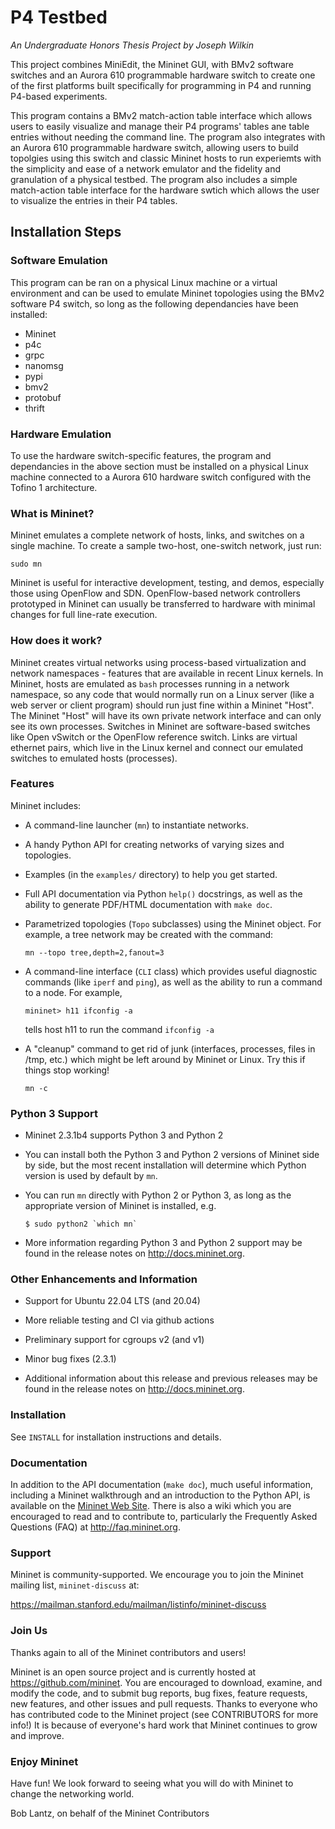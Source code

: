 P4 Testbed
========================================================
*An Undergraduate Honors Thesis Project by Joseph Wilkin*

This project combines MiniEdit, the Mininet GUI, with BMv2 software switches and an Aurora 610 programmable hardware switch to create one of the first platforms built specifically for programming in P4 and running P4-based experiments.

This program contains a BMv2 match-action table interface which allows users to easily visualize and manage their P4 programs' tables ane table entries without needing the command line. The program also integrates with an Aurora 610 programmable hardware switch, allowing users to build topolgies using this switch and classic Mininet hosts to run experiemts with the simplicity and ease of a network emulator and the fidelity and granulation of a physical testbed. The program also includes a simple match-action table interface for the hardware swtich which allows the user to visualize the entries in their P4 tables.

## Installation Steps

### Software Emulation

This program can be ran on a physical Linux machine or a virtual environment and can be used to emulate Mininet topologies using the BMv2 software P4 switch, so long as the following dependancies have been installed:

* Mininet
* p4c
* grpc
* nanomsg
* pypi
* bmv2
* protobuf
* thrift

### Hardware Emulation

To use the hardware switch-specific features, the program and dependancies in the above section must be installed on a physical Linux machine connected to a Aurora 610 hardware switch configured with the Tofino 1 architecture. 
  

### What is Mininet?

Mininet emulates a complete network of hosts, links, and switches
on a single machine.  To create a sample two-host, one-switch network,
just run:

  `sudo mn`

Mininet is useful for interactive development, testing, and demos,
especially those using OpenFlow and SDN.  OpenFlow-based network
controllers prototyped in Mininet can usually be transferred to
hardware with minimal changes for full line-rate execution.

### How does it work?

Mininet creates virtual networks using process-based virtualization
and network namespaces - features that are available in recent Linux
kernels.  In Mininet, hosts are emulated as `bash` processes running in
a network namespace, so any code that would normally run on a Linux
server (like a web server or client program) should run just fine
within a Mininet "Host".  The Mininet "Host" will have its own private
network interface and can only see its own processes.  Switches in
Mininet are software-based switches like Open vSwitch or the OpenFlow
reference switch.  Links are virtual ethernet pairs, which live in the
Linux kernel and connect our emulated switches to emulated hosts
(processes).

### Features

Mininet includes:

* A command-line launcher (`mn`) to instantiate networks.

* A handy Python API for creating networks of varying sizes and
  topologies.

* Examples (in the `examples/` directory) to help you get started.

* Full API documentation via Python `help()` docstrings, as well as
  the ability to generate PDF/HTML documentation with `make doc`.

* Parametrized topologies (`Topo` subclasses) using the Mininet
  object.  For example, a tree network may be created with the
  command:

  `mn --topo tree,depth=2,fanout=3`

* A command-line interface (`CLI` class) which provides useful
  diagnostic commands (like `iperf` and `ping`), as well as the
  ability to run a command to a node. For example,

  `mininet> h11 ifconfig -a`

  tells host h11 to run the command `ifconfig -a`

* A "cleanup" command to get rid of junk (interfaces, processes, files
  in /tmp, etc.) which might be left around by Mininet or Linux. Try
  this if things stop working!

  `mn -c`

### Python 3 Support

- Mininet 2.3.1b4 supports Python 3 and Python 2

- You can install both the Python 3 and Python 2 versions of
Mininet side by side, but the most recent installation will
determine which Python version is used by default by `mn`.

- You can run `mn` directly with Python 2 or Python 3,
  as long as the appropriate version of Mininet is installed,
  e.g.

      $ sudo python2 `which mn`

- More information regarding Python 3 and Python 2 support
  may be found in the release notes on http://docs.mininet.org.

### Other Enhancements and Information

- Support for Ubuntu 22.04 LTS (and 20.04)

- More reliable testing and CI via github actions

- Preliminary support for cgroups v2 (and v1)

- Minor bug fixes (2.3.1)

- Additional information about this release and previous releases
  may be found in the release notes on http://docs.mininet.org.

### Installation

See `INSTALL` for installation instructions and details.

### Documentation

In addition to the API documentation (`make doc`), much useful
information, including a Mininet walkthrough and an introduction
to the Python API, is available on the
[Mininet Web Site](http://mininet.org).
There is also a wiki which you are encouraged to read and to
contribute to, particularly the Frequently Asked Questions
(FAQ) at http://faq.mininet.org.

### Support

Mininet is community-supported. We encourage you to join the
Mininet mailing list, `mininet-discuss` at:

<https://mailman.stanford.edu/mailman/listinfo/mininet-discuss>

### Join Us

Thanks again to all of the Mininet contributors and users!

Mininet is an open source project and is currently hosted
at <https://github.com/mininet>. You are encouraged to download,
examine, and modify the code, and to submit bug reports, bug fixes,
feature requests, new features, and other issues and pull requests.
Thanks to everyone who has contributed code to the Mininet project
(see CONTRIBUTORS for more info!) It is because of everyone's
hard work that Mininet continues to grow and improve.

### Enjoy Mininet

Have fun! We look forward to seeing what you will do with Mininet
to change the networking world.

Bob Lantz,
on behalf of the Mininet Contributors

[1]: https://github.com/mininet/mininet/workflows/mininet-tests/badge.svg
